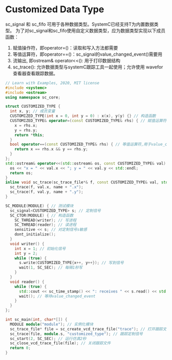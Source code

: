 # Customized Data Type

sc_signal<T> 和 sc_fifo<T> 可用于各种数据类型。SystemC已经支持T为内置数据类型。
为了对sc_signal和sc_fifo使用自定义数据类型，应为数据类型实现以下成员函数：

  1. 赋值操作符，即operator=()：读取和写入方法都需要
  2. 等值运算符，即operator==()：sc_signal的value_changed_event()需要用
  3. 流输出, 即ostream& operator<<(): 用于打印数据结构
  4. sc_trace(): 允许数据类型与systemC跟踪工具一起使用；允许使用 wavefor查看器查看跟踪数据。

```cpp
// Learn with Examples, 2020, MIT license
#include <systemc>
#include <ostream>
using namespace sc_core;

struct CUSTOMIZED_TYPE {
  int x, y; // 成员变量
  CUSTOMIZED_TYPE(int x = 0, int y = 0) : x(x), y(y) {} // 构造函数
  CUSTOMIZED_TYPE& operator=(const CUSTOMIZED_TYPE& rhs) { // 赋值运算符, 用于read() write()
    x = rhs.x;
    y = rhs.y;
    return *this;
  }
  bool operator==(const CUSTOMIZED_TYPE& rhs) { // 等值运算符,用于value_changed_event()
    return x == rhs.x && y == rhs.y;
  }
};
std::ostream& operator<<(std::ostream& os, const CUSTOMIZED_TYPE& val) { // 流输出，用于打印
  os << "x = " << val.x << "; y = " << val.y << std::endl;
  return os;
}
inline void sc_trace(sc_trace_file*& f, const CUSTOMIZED_TYPE& val, std::string name) { // 用于跟踪
  sc_trace(f, val.x, name + ".x");
  sc_trace(f, val.y, name + ".y");
}

SC_MODULE(MODULE) { // 测试模块
  sc_signal<CUSTOMIZED_TYPE> s; // 定制信号
  SC_CTOR(MODULE) { // 构造函数
    SC_THREAD(writer); // 写进程
    SC_THREAD(reader); // 读进程
    sensitive << s; // 对定制信号s敏感
    dont_initialize();
  }
  void writer() {
    int x = 1; // 初始化信号
    int y = 2;
    while (true) {
      s.write(CUSTOMIZED_TYPE{x++, y++}); // 写到信号
      wait(1, SC_SEC); // 每隔1秒写
    }
  }
  void reader() {
    while (true) {
      std::cout << sc_time_stamp() << ": receives " << s.read() << std::endl; // 从信号读
      wait(); // 等待value_changed_event
    }
  }
};

int sc_main(int, char*[]) {
  MODULE module("module"); // 实例化模块
  sc_trace_file* file = sc_create_vcd_trace_file("trace"); // 打开跟踪文件
  sc_trace(file, module.s, "customized_type"); // 跟踪定制信号
  sc_start(2, SC_SEC); // 运行仿真2秒
  sc_close_vcd_trace_file(file); // 关闭跟踪文件
  return 0;
}
```
